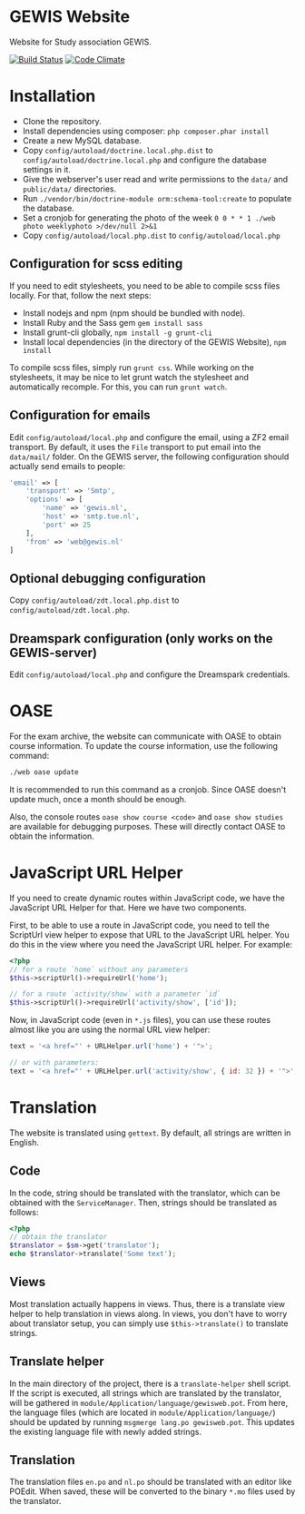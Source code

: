 GEWIS Website
=============

Website for Study association GEWIS.

[![Build Status](https://travis-ci.org/GEWIS/gewisweb.png)](https://travis-ci.org/GEWIS/gewisweb)  [![Code Climate](https://codeclimate.com/github/GEWIS/gewisweb/badges/gpa.svg)](https://codeclimate.com/github/GEWIS/gewisweb)

Installation
============

- Clone the repository.
- Install dependencies using composer: `php composer.phar install`
- Create a new MySQL database.
- Copy `config/autoload/doctrine.local.php.dist` to
  `config/autoload/doctrine.local.php` and configure the database settings in
  it.
- Give the webserver's user read and write permissions to the `data/` and
  `public/data/` directories.
- Run `./vendor/bin/doctrine-module orm:schema-tool:create` to populate the
  database.
- Set a cronjob for generating the photo of the week `0 0 * * 1 ./web photo weeklyphoto >/dev/null 2>&1`
- Copy `config/autoload/local.php.dist` to `config/autoload/local.php`

Configuration for scss editing
------------------------------

If you need to edit stylesheets, you need to be able to compile scss files
locally. For that, follow the next steps:

- Install nodejs and npm (npm should be bundled with node).
- Install Ruby and the Sass gem `gem install sass`
- Install grunt-cli globally, `npm install -g grunt-cli`
- Install local dependencies (in the directory of the GEWIS Website), `npm install`

To compile scss files, simply run `grunt css`. While working on the
stylesheets, it may be nice to let grunt watch the stylesheet and
automatically recomple. For this, you can run `grunt watch`.

Configuration for emails
------------------------

Edit `config/autoload/local.php` and configure the email, using a ZF2 email
transport. By default, it uses the `File` transport to put email into the
`data/mail/` folder. On the GEWIS server, the following configuration should
actually send emails to people:

```php
'email' => [
    'transport' => 'Smtp',
    'options' => [
        'name' => 'gewis.nl',
        'host' => 'smtp.tue.nl',
        'port' => 25
    ],
    'from' => 'web@gewis.nl'
]
```

Optional debugging configuration
--------------------------------

Copy `config/autoload/zdt.local.php.dist` to `config/autoload/zdt.local.php`.

Dreamspark configuration (only works on the GEWIS-server)
---------------------------------------------------------

Edit `config/autoload/local.php` and configure the Dreamspark credentials.

OASE
====

For the exam archive, the website can communicate with OASE to obtain course
information. To update the course information, use the following command:

```bash
./web oase update
```

It is recommended to run this command as a cronjob. Since OASE doesn't update
much, once a month should be enough.

Also, the console routes `oase show course <code>` and `oase show studies` are
available for debugging purposes. These will directly contact OASE to obtain
the information.

JavaScript URL Helper
=====================

If you need to create dynamic routes within JavaScript code, we have the
JavaScript URL Helper for that. Here we have two components.

First, to be able to use a route in JavaScript code, you need to tell the
ScriptUrl view helper to expose that URL to the JavaScript URL helper. You do
this in the view where you need the JavaScript URL helper. For example:

```php
<?php
// for a route `home` without any parameters
$this->scriptUrl()->requireUrl('home');

// for a route `activity/show` with a parameter `id`
$this->scriptUrl()->requireUrl('activity/show', ['id']);
```

Now, in JavaScript code (even in `*.js` files), you can use these routes
almost like you are using the normal URL view helper:

```javascript
text = '<a href="' + URLHelper.url('home') + '">';

// or with parameters:
text = '<a href="' + URLHelper.url('activity/show', { id: 32 }) + '">';

```

Translation
===========

The website is translated using `gettext`. By default, all strings are written
in English.

Code
----

In the code, string should be translated with the translator, which can be
obtained with the `ServiceManager`. Then, strings should be translated as
follows:

```php
<?php
// obtain the translator
$translator = $sm->get('translator');
echo $translator->translate('Some text');
```

Views
-----

Most translation actually happens in views. Thus, there is a translate view
helper to help translation in views along. In views, you don't have to worry
about translator setup, you can simply use `$this->translate()` to translate
strings.

Translate helper
----------------

In the main directory of the project, there is a `translate-helper` shell
script. If the script is executed, all strings which are translated by the
translator, will be gathered in `module/Application/language/gewisweb.pot`.
From here, the language files (which are located in
`module/Application/language/`) should be updated by running `msgmerge lang.po
gewisweb.pot`. This updates the existing language file with newly added
strings.

Translation
-----------
The translation files `en.po` and `nl.po` should be translated with an editor
like POEdit. When saved, these will be converted to the binary `*.mo` files
used by the translator.

